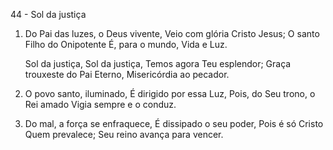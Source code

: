 44 - Sol da justiça

1. Do Pai das luzes, o Deus vivente,
   Veio com glória Cristo Jesus;
   O santo Filho do Onipotente
   É, para o mundo, Vida e Luz.

   Sol da justiça, Sol da justiça,
   Temos agora Teu esplendor;
   Graça trouxeste do Pai Eterno,
   Misericórdia ao pecador.

2. O povo santo, iluminado,
   É dirigido por essa Luz,
   Pois, do Seu trono, o Rei amado
   Vigia sempre e o conduz.

3. Do mal, a força se enfraquece,
   É dissipado o seu poder,
   Pois é só Cristo Quem prevalece;
   Seu reino avança para vencer.
